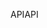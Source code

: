 <span data-ttu-id="85dad-101">API</span><span class="sxs-lookup"><span data-stu-id="85dad-101">API</span></span>